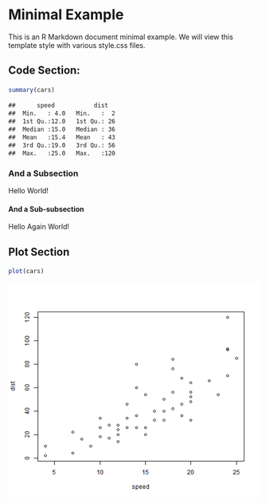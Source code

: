 # Minimal Example

This is an R Markdown document minimal example.  We will view this template style 
with various style.css files.

## Code Section:


```r
summary(cars)
```

```
##      speed           dist    
##  Min.   : 4.0   Min.   :  2  
##  1st Qu.:12.0   1st Qu.: 26  
##  Median :15.0   Median : 36  
##  Mean   :15.4   Mean   : 43  
##  3rd Qu.:19.0   3rd Qu.: 56  
##  Max.   :25.0   Max.   :120
```


### And a Subsection

<div class="funs">
Hello World!
</div>

#### And a Sub-subsection

<div class="textbox">
Hello Again World!
</div>


## Plot Section


```r
plot(cars)
```

![plot of chunk unnamed-chunk-2](figure/unnamed-chunk-2.png) 

